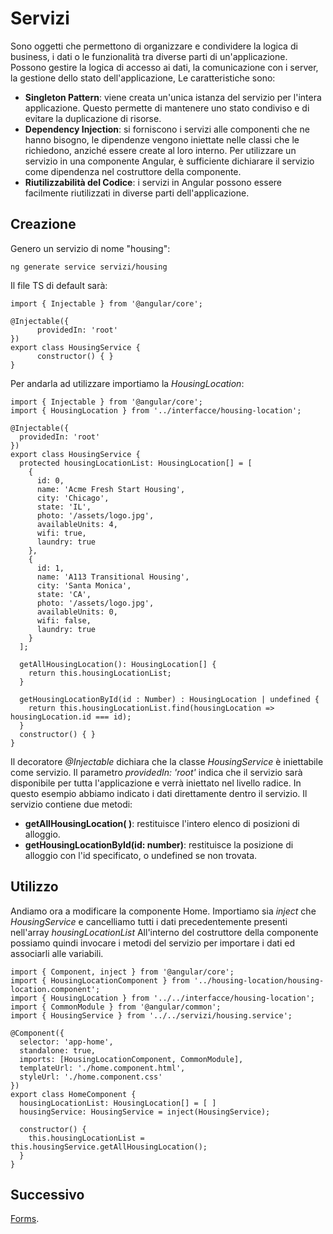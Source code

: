 # Servizi
Sono oggetti che permettono di organizzare e condividere la logica di business, i dati o le funzionalità tra diverse parti di un'applicazione.
Possono gestire la logica di accesso ai dati, la comunicazione con i server, la gestione dello stato dell'applicazione, 
Le caratteristiche sono:
- **Singleton Pattern**: viene creata un'unica istanza del servizio per l'intera applicazione. Questo permette di mantenere uno stato condiviso e di evitare la duplicazione di risorse.
- **Dependency Injection**: si forniscono i servizi alle componenti che ne hanno bisogno, le dipendenze vengono iniettate nelle classi che le richiedono, anziché essere create al loro interno. Per utilizzare un servizio in una componente Angular, è sufficiente dichiarare il servizio come dipendenza nel costruttore della componente. 
- **Riutilizzabilità del Codice**: i servizi in Angular possono essere facilmente riutilizzati in diverse parti dell'applicazione.

## Creazione

Genero un servizio di nome "housing":

	ng generate service servizi/housing

Il file TS di default sarà:

	import { Injectable } from '@angular/core';
	
	@Injectable({
		  providedIn: 'root'
	})
	export class HousingService {
		  constructor() { }
	}
	
Per andarla ad utilizzare importiamo la *HousingLocation*:

	import { Injectable } from '@angular/core';
	import { HousingLocation } from '../interfacce/housing-location';
	
	@Injectable({
	  providedIn: 'root'
	})
	export class HousingService {
	  protected housingLocationList: HousingLocation[] = [
	    {
	      id: 0,
	      name: 'Acme Fresh Start Housing',
	      city: 'Chicago',
	      state: 'IL',
	      photo: '/assets/logo.jpg',
	      availableUnits: 4,
	      wifi: true,
	      laundry: true
	    },
	    {
	      id: 1,
	      name: 'A113 Transitional Housing',
	      city: 'Santa Monica',
	      state: 'CA',
	      photo: '/assets/logo.jpg',
	      availableUnits: 0,
	      wifi: false,
	      laundry: true
	    }
	  ];
	
	  getAllHousingLocation(): HousingLocation[] {
		return this.housingLocationList;
	  }
	
	  getHousingLocationById(id : Number) : HousingLocation | undefined {
		return this.housingLocationList.find(housingLocation => housingLocation.id === id);
	  }
	  constructor() { }
	}

Il decoratore *@Injectable* dichiara che la classe *HousingService* è iniettabile come servizio. 
Il parametro *providedIn: 'root'* indica che il servizio sarà disponibile per tutta l'applicazione e verrà iniettato nel livello radice.
In questo esempio abbiamo indicato i dati direttamente dentro il servizio.
Il servizio contiene due metodi:
- **getAllHousingLocation( )**: restituisce l'intero elenco di posizioni di alloggio.
- **getHousingLocationById(id: number)**: restituisce la posizione di alloggio con l'id specificato, o undefined se non trovata.


## Utilizzo

Andiamo ora a modificare la componente Home. 
Importiamo sia *inject* che *HousingService* e cancelliamo tutti i dati precedentemente presenti nell'array *housingLocationList*
All'interno del costruttore della componente possiamo quindi invocare i metodi del servizio per importare i dati ed associarli alle variabili.

	import { Component, inject } from '@angular/core';
	import { HousingLocationComponent } from '../housing-location/housing-location.component';
	import { HousingLocation } from '../../interfacce/housing-location';
	import { CommonModule } from '@angular/common';
	import { HousingService } from '../../servizi/housing.service';
	  
	@Component({
	  selector: 'app-home',
	  standalone: true,
	  imports: [HousingLocationComponent, CommonModule],
	  templateUrl: './home.component.html',
	  styleUrl: './home.component.css'
	})
	export class HomeComponent {
	  housingLocationList: HousingLocation[] = [ ]
	  housingService: HousingService = inject(HousingService);
	
	  constructor() {
	    this.housingLocationList = this.housingService.getAllHousingLocation();
	  }
	}

## Successivo
[Forms](workshop/angular/Forms.html).